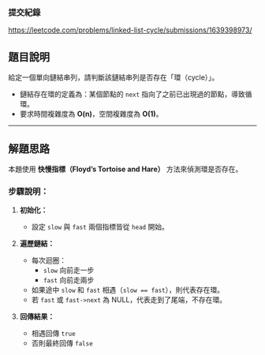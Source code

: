 ### 提交紀錄  
https://leetcode.com/problems/linked-list-cycle/submissions/1639398973/

## 題目說明  

給定一個單向鏈結串列，請判斷該鏈結串列是否存在「環（cycle）」。

- 鏈結存在環的定義為：某個節點的 `next` 指向了之前已出現過的節點，導致循環。
- 要求時間複雜度為 **O(n)**，空間複雜度為 **O(1)**。

---

## 解題思路  

本題使用 **快慢指標（Floyd’s Tortoise and Hare）** 方法來偵測環是否存在。

### 步驟說明：

1. **初始化：**
   - 設定 `slow` 與 `fast` 兩個指標皆從 `head` 開始。

2. **遍歷鏈結：**
   - 每次迴圈：
     - `slow` 向前走一步
     - `fast` 向前走兩步
   - 如果途中 `slow` 和 `fast` 相遇（`slow == fast`），則代表存在環。
   - 若 `fast` 或 `fast->next` 為 NULL，代表走到了尾端，不存在環。

3. **回傳結果：**
   - 相遇回傳 `true`
   - 否則最終回傳 `false`
